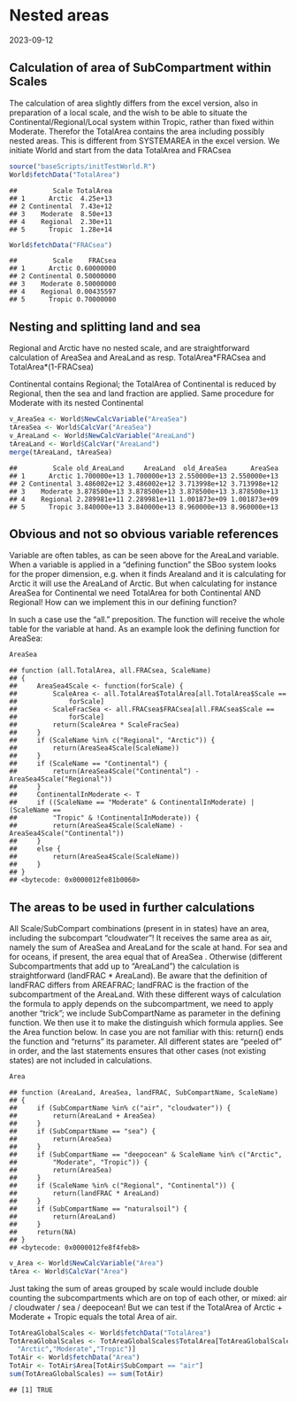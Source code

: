 Nested areas
================
2023-09-12

## Calculation of area of SubCompartment within Scales

The calculation of area slightly differs from the excel version, also in
preparation of a local scale, and the wish to be able to situate the
Continental/Regional/Local system within Tropic, rather than fixed
within Moderate. Therefor the TotalArea contains the area including
possibly nested areas. This is different from SYSTEMAREA in the excel
version. We initiate World and start from the data TotalArea and FRACsea

``` r
source("baseScripts/initTestWorld.R")
World$fetchData("TotalArea")
```

    ##         Scale TotalArea
    ## 1      Arctic  4.25e+13
    ## 2 Continental  7.43e+12
    ## 3    Moderate  8.50e+13
    ## 4    Regional  2.30e+11
    ## 5      Tropic  1.28e+14

``` r
World$fetchData("FRACsea")
```

    ##         Scale    FRACsea
    ## 1      Arctic 0.60000000
    ## 2 Continental 0.50000000
    ## 3    Moderate 0.50000000
    ## 4    Regional 0.00435597
    ## 5      Tropic 0.70000000

## Nesting and splitting land and sea

Regional and Arctic have no nested scale, and are straightforward
calculation of AreaSea and AreaLand as resp. TotalArea\*FRACsea and
TotalArea\*(1-FRACsea)

Continental contains Regional; the TotalArea of Continental is reduced
by Regional, then the sea and land fraction are applied. Same procedure
for Moderate with its nested Continental

``` r
v_AreaSea <- World$NewCalcVariable("AreaSea")
tAreaSea <- World$CalcVar("AreaSea")
v_AreaLand <- World$NewCalcVariable("AreaLand")
tAreaLand <- World$CalcVar("AreaLand")
merge(tAreaLand, tAreaSea)
```

    ##         Scale old_AreaLand     AreaLand  old_AreaSea      AreaSea
    ## 1      Arctic 1.700000e+13 1.700000e+13 2.550000e+13 2.550000e+13
    ## 2 Continental 3.486002e+12 3.486002e+12 3.713998e+12 3.713998e+12
    ## 3    Moderate 3.878500e+13 3.878500e+13 3.878500e+13 3.878500e+13
    ## 4    Regional 2.289981e+11 2.289981e+11 1.001873e+09 1.001873e+09
    ## 5      Tropic 3.840000e+13 3.840000e+13 8.960000e+13 8.960000e+13

## Obvious and not so obvious variable references

Variable are often tables, as can be seen above for the AreaLand
variable. When a variable is applied in a “defining function” the SBoo
system looks for the proper dimension, e.g. when it finds Arealand and
it is calculating for Arctic it will use the AreaLand of Arctic. But
when calculating for instance AreaSea for Continental we need TotalArea
for both Continental AND Regional! How can we implement this in our
defining function?

In such a case use the “all.” preposition. The function will receive the
whole table for the variable at hand. As an example look the defining
function for AreaSea:

``` r
AreaSea
```

    ## function (all.TotalArea, all.FRACsea, ScaleName) 
    ## {
    ##     AreaSea4Scale <- function(forScale) {
    ##         ScaleArea <- all.TotalArea$TotalArea[all.TotalArea$Scale == 
    ##             forScale]
    ##         ScaleFracSea <- all.FRACsea$FRACsea[all.FRACsea$Scale == 
    ##             forScale]
    ##         return(ScaleArea * ScaleFracSea)
    ##     }
    ##     if (ScaleName %in% c("Regional", "Arctic")) {
    ##         return(AreaSea4Scale(ScaleName))
    ##     }
    ##     if (ScaleName == "Continental") {
    ##         return(AreaSea4Scale("Continental") - AreaSea4Scale("Regional"))
    ##     }
    ##     ContinentalInModerate <- T
    ##     if ((ScaleName == "Moderate" & ContinentalInModerate) | (ScaleName == 
    ##         "Tropic" & !ContinentalInModerate)) {
    ##         return(AreaSea4Scale(ScaleName) - AreaSea4Scale("Continental"))
    ##     }
    ##     else {
    ##         return(AreaSea4Scale(ScaleName))
    ##     }
    ## }
    ## <bytecode: 0x0000012fe81b0060>

## The areas to be used in further calculations

All Scale/SubCompart combinations (present in in states) have an area,
including the subcompart “cloudwater”! It receives the same area as air,
namely the sum of AreaSea and AreaLand for the scale at hand. For sea
and for oceans, if present, the area equal that of AreaSea . Otherwise
(different Subcompartments that add up to “AreaLand”) the calculation is
straightforward (landFRAC \* AreaLand). Be aware that the definition of
landFRAC differs from AREAFRAC; landFRAC is the fraction of the
subcompartment of the AreaLand. With these different ways of calculation
the formula to apply depends on the subcompartment, we need to apply
another “trick”; we include SubCompartName as parameter in the defining
function. We then use it to make the distinguish which formula applies.
See the Area function below. In case you are not familiar with this:
return() ends the function and “returns” its parameter. All different
states are “peeled of” in order, and the last statements ensures that
other cases (not existing states) are not included in calculations.

``` r
Area
```

    ## function (AreaLand, AreaSea, landFRAC, SubCompartName, ScaleName) 
    ## {
    ##     if (SubCompartName %in% c("air", "cloudwater")) {
    ##         return(AreaLand + AreaSea)
    ##     }
    ##     if (SubCompartName == "sea") {
    ##         return(AreaSea)
    ##     }
    ##     if (SubCompartName == "deepocean" & ScaleName %in% c("Arctic", 
    ##         "Moderate", "Tropic")) {
    ##         return(AreaSea)
    ##     }
    ##     if (ScaleName %in% c("Regional", "Continental")) {
    ##         return(landFRAC * AreaLand)
    ##     }
    ##     if (SubCompartName == "naturalsoil") {
    ##         return(AreaLand)
    ##     }
    ##     return(NA)
    ## }
    ## <bytecode: 0x0000012fe8f4feb8>

``` r
v_Area <- World$NewCalcVariable("Area")
tArea <- World$CalcVar("Area")
```

Just taking the sum of areas grouped by scale would include double
counting the subcompartments which are on top of each other, or mixed:
air / cloudwater / sea / deepocean! But we can test if the TotalArea of
Arctic + Moderate + Tropic equals the total Area of air.

``` r
TotAreaGlobalScales <- World$fetchData("TotalArea")
TotAreaGlobalScales <- TotAreaGlobalScales$TotalArea[TotAreaGlobalScales$Scale %in% c(
  "Arctic","Moderate","Tropic")]
TotAir <- World$fetchData("Area")
TotAir <- TotAir$Area[TotAir$SubCompart == "air"]
sum(TotAreaGlobalScales) == sum(TotAir)
```

    ## [1] TRUE
